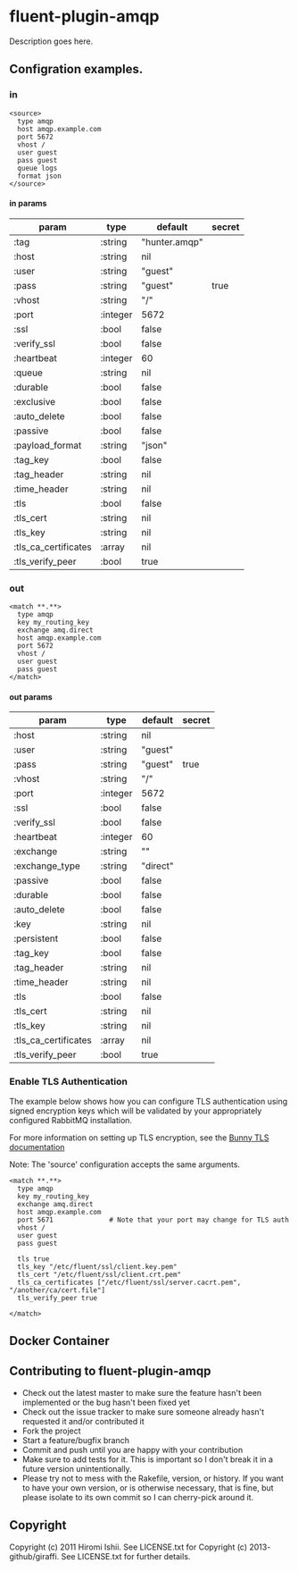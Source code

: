 # fluent-plugin-amqp

Description goes here.

## Configration examples.


### in

```
<source>
  type amqp
  host amqp.example.com
  port 5672
  vhost /
  user guest
  pass guest
  queue logs
  format json
</source>
```

#### in params

|param|type|default|secret|
|----|----|----|---|
|:tag|:string|"hunter.amqp"| |
|:host|:string|nil| |
|:user|:string|"guest"| |
|:pass|:string|"guest"|true|
|:vhost|:string|"/"| |
|:port|:integer|5672| |
|:ssl|:bool|false| |
|:verify_ssl|:bool|false| |
|:heartbeat|:integer|60| |
|:queue|:string|nil| |
|:durable|:bool|false| |
|:exclusive|:bool|false| |
|:auto_delete|:bool|false| |
|:passive|:bool|false| |
|:payload_format|:string|"json"| |
|:tag_key|:bool|false| | |
|:tag_header|:string|nil| |
|:time_header|:string|nil| |
|:tls|:bool|false| |
|:tls_cert|:string|nil| |
|:tls_key|:string|nil| |
|:tls_ca_certificates|:array|nil| |
|:tls_verify_peer|:bool|true| |




### out

```
<match **.**>
  type amqp
  key my_routing_key
  exchange amq.direct
  host amqp.example.com
  port 5672
  vhost /
  user guest
  pass guest
</match>
```

#### out params

|param|type|default|secret|
|----|----|----|----|
|:host|:string|nil| |
|:user|:string|"guest"| |
|:pass|:string|"guest"|true|
|:vhost|:string|"/"| |
|:port|:integer|5672| |
|:ssl|:bool|false| |
|:verify_ssl|:bool|false| |
|:heartbeat|:integer|60| |
|:exchange|:string|""| |
|:exchange_type|:string|"direct"| |
|:passive|:bool|false| |
|:durable|:bool|false| |
|:auto_delete|:bool|false| |
|:key|:string|nil| |
|:persistent|:bool|false| |
|:tag_key|:bool|false| |
|:tag_header|:string|nil| |
|:time_header|:string|nil| |
|:tls|:bool|false| |
|:tls_cert|:string|nil| |
|:tls_key|:string|nil| |
|:tls_ca_certificates|:array|nil| |
|:tls_verify_peer|:bool|true| |

### Enable TLS Authentication

The example below shows how you can configure TLS authentication using signed encryption keys
which will be validated by your appropriately configured RabbitMQ installation.

For more information on setting up TLS encryption, see the [Bunny TLS documentation](http://rubybunny.info/articles/tls.html)

Note: The 'source' configuration accepts the same arguments.

```
<match **.**>
  type amqp
  key my_routing_key
  exchange amq.direct
  host amqp.example.com
  port 5671              # Note that your port may change for TLS auth
  vhost /
  user guest
  pass guest

  tls true
  tls_key "/etc/fluent/ssl/client.key.pem"
  tls_cert "/etc/fluent/ssl/client.crt.pem"
  tls_ca_certificates ["/etc/fluent/ssl/server.cacrt.pem", "/another/ca/cert.file"]
  tls_verify_peer true

</match>
```

## Docker Container


## Contributing to fluent-plugin-amqp

- Check out the latest master to make sure the feature hasn't been implemented or the bug hasn't been fixed yet
- Check out the issue tracker to make sure someone already hasn't requested it and/or contributed it
- Fork the project
- Start a feature/bugfix branch
- Commit and push until you are happy with your contribution
- Make sure to add tests for it. This is important so I don't break it in a future version unintentionally.
- Please try not to mess with the Rakefile, version, or history. If you want to have your own version, or is otherwise necessary, that is fine, but please isolate to its own commit so I can cherry-pick around it.

## Copyright

Copyright (c) 2011 Hiromi Ishii. See LICENSE.txt for
Copyright (c) 2013- github/giraffi. See LICENSE.txt for
further details.
